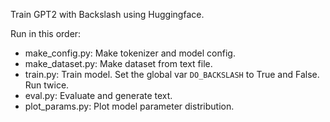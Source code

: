 Train GPT2 with Backslash using Huggingface.

Run in this order:

- make_config.py: Make tokenizer and model config.
- make_dataset.py: Make dataset from text file.
- train.py: Train model.
    Set the global var `DO_BACKSLASH` to True and False. Run twice.
- eval.py: Evaluate and generate text.
- plot_params.py: Plot model parameter distribution.
